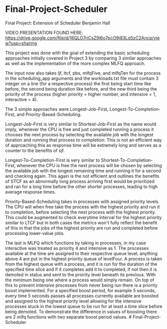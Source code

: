 # Final-Project-Scheduler
Final Project: Extension of Scheduler
Benjamin Hall

VIDEO PRESENTATION FOUND HERE: https://drive.google.com/file/d/16QLO7riCsZ9j6o7pcO9j83Lq5zC2Ancp/view?usp=sharing

This project was done with the goal of extending the basic scheduling approaches initially covered in Project 3 by comparing 3 similar approaches as well as the implementation of the more complex MLFQ approach.

The input now also takes ljf, ltcf, pbs, mlfqFive, and mlfqTen for the process in the scheduling_app arguments and the workloads.txt file must contain 3 integer on a line (for a respective process) the first being start time like before, the second being duration like before, and the new third being the priority of the process (higher priority = higher number, and intensive = 1, interactive = 4).

The 3 simple approaches were Longest-Job-First, Longest-To-Completion-First, and Priority-Based-Scheduling.

Longest-Job-First is very similar to Shortest-Job-First as the name would imply, whenever the CPU is free and just completed running a process it chooses the next process by selecting the available job with the longest duration and running that process to completion. This is not an efficient way of approaching this as response time will be extremely long and serves as a counter to the benefits of sjf.

Longest-To-Completion-First is very similar to Shortest-To-Completion-First, whenever the CPU is free the next process will be chosen by selecting the available job with the longest remaining time and running it for a second and checking again. This again is the not efficient and outlines the benefits of STCF as an abnormally long process arriving first would be prioritized and ran for a long time before the other shorter processes, leading to high average response times.

Priority-Based-Scheduling takes in processes with assigned priority levels. The CPU will when free take the process with the highest priority and run it to completion, before selecting the next process with the highest priority. This could be augmented to check everytime interval for the highest priority similar to LTCF but in both cases the metrics won't fully reflect the benefit of this in that the jobs of the highest priority are run and completed before processing lower-value jobs.

The last is MLFQ which functions by taking in processes, in my case interactive was treated as priority 4 and intensive as 1. The processes available at the time are assigned to their respective queue level, anything above 4 are put in the highest priority queue of levelFour. A process is taken from the highest queue with a process, and it is run for the duration of the specified time slice and if it completes add it to completed, if not then it is demoted in status and sent to the priority level beneath its previous. With the minimum being one where a process would simply remain. On top of this to prevent intensive processes from never being run there is a priority boost implemented. For a specified boost period, for example 5 seconds, every time 5 seconds passes all processes currently available are boosted and assigned to the highest priority level allowing for the intensive processes stuck in the lowest queue to be run for at least a time slice before being demoted. To demonstrate the difference in values of boosting there are 2 mlfq functions with two separate boost period values. # Final-Project-Scheduler